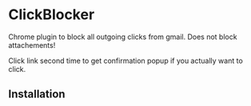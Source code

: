 # ClickBlocker

Chrome plugin to block all outgoing clicks from gmail.
Does not block attachements!

Click link second time to get confirmation popup if you actually want to click.

## Installation
